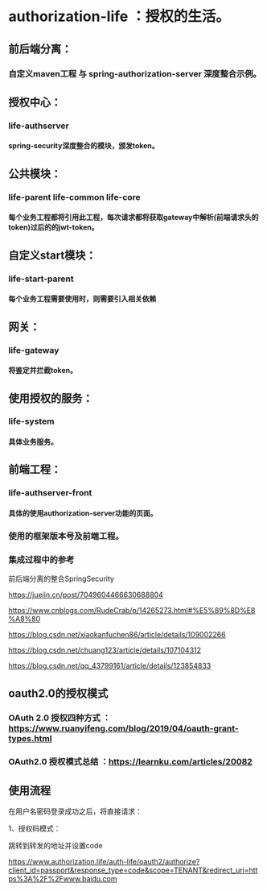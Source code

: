 # authorization-life ：授权的生活。

## 前后端分离：

### 自定义maven工程 与 spring-authorization-server 深度整合示例。

## 授权中心：

### life-authserver

#### spring-security深度整合的模块，颁发token。


## 公共模块：

### life-parent life-common  life-core

#### 每个业务工程都将引用此工程，每次请求都将获取gateway中解析(前端请求头的token)过后的的jwt-token。

## 自定义start模块：

### life-start-parent

#### 每个业务工程需要使用时，则需要引入相关依赖

## 网关：

### life-gateway 

#### 将鉴定并拦截token。

## 使用授权的服务：

### life-system

#### 具体业务服务。

## 前端工程：

### life-authserver-front

#### 具体的使用authorization-server功能的页面。

### 使用的框架版本号及前端工程。

### 集成过程中的参考
前后端分离的整合SpringSecurity

https://juejin.cn/post/7049604466630688804

https://www.cnblogs.com/RudeCrab/p/14265273.html#%E5%89%8D%E8%A8%80

https://blog.csdn.net/xiaokanfuchen86/article/details/109002266

https://blog.csdn.net/chuang123/article/details/107104312

https://blog.csdn.net/qq_43799161/article/details/123854833

## oauth2.0的授权模式

### OAuth 2.0 授权四种方式 ：https://www.ruanyifeng.com/blog/2019/04/oauth-grant-types.html 
### OAuth2.0  授权模式总结 ：https://learnku.com/articles/20082 

## 使用流程

在用户名密码登录成功之后，将直接请求：

1、授权码模式：

跳转到转发的地址并设置code

https://www.authorization.life/auth-life/oauth2/authorize?client_id=passport&response_type=code&scope=TENANT&redirect_uri=https%3A%2F%2Fwww.baidu.com
